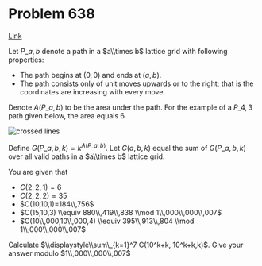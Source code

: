 # Problem 638

[Link](https://projecteuler.net/problem=638)

Let $P\_{a,b}$ denote a path in a $a\\times b$ lattice grid with following properties:

*   The path begins at $(0,0)$ and ends at $(a,b)$.
*   The path consists only of unit moves upwards or to the right; that is the coordinates are increasing with every move.

Denote $A(P\_{a,b})$ to be the area under the path. For the example of a $P\_{4,3}$ path given below, the area equals $6$.

![crossed lines](resources/images/0638_lattice_area.png?1678992054) 

Define $G(P\_{a,b},k)=k^{A(P\_{a,b})}$. Let $C(a,b,k)$ equal the sum of $G(P\_{a,b},k)$ over all valid paths in a $a\\times b$ lattice grid. 

You are given that 

*   $C(2,2,1)=6$
*   $C(2,2,2)=35$
*   $C(10,10,1)=184\\,756$
*   $C(15,10,3) \\equiv 880\\,419\\,838 \\mod 1\\,000\\,000\\,007$
*   $C(10\\,000,10\\,000,4) \\equiv 395\\,913\\,804 \\mod 1\\,000\\,000\\,007$

Calculate $\\displaystyle\\sum\_{k=1}^7 C(10^k+k, 10^k+k,k)$. Give your answer modulo $1\\,000\\,000\\,007$
